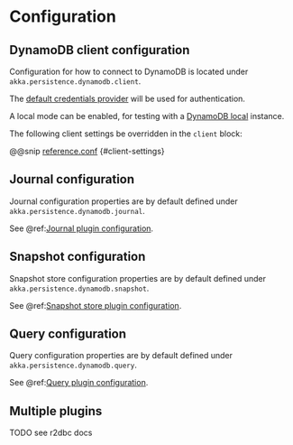 # Configuration

## DynamoDB client configuration

Configuration for how to connect to DynamoDB is located under `akka.persistence.dynamodb.client`.

The [default credentials provider](https://docs.aws.amazon.com/sdk-for-java/latest/developer-guide/credentials-chain.html) will be used for authentication.

A local mode can be enabled, for testing with a [DynamoDB local](https://docs.aws.amazon.com/amazondynamodb/latest/developerguide/DynamoDBLocal.html) instance.

The following client settings be overridden in the `client` block:

@@snip [reference.conf](/core/src/main/resources/reference.conf) {#client-settings}

## Journal configuration

Journal configuration properties are by default defined under `akka.persistence.dynamodb.journal`.

See @ref:[Journal plugin configuration](journal.md#configuration).

## Snapshot configuration

Snapshot store configuration properties are by default defined under `akka.persistence.dynamodb.snapshot`.

See @ref:[Snapshot store plugin configuration](snapshots.md#configuration).

## Query configuration

Query configuration properties are by default defined under `akka.persistence.dynamodb.query`.

See @ref:[Query plugin configuration](query.md#configuration).

## Multiple plugins

TODO see r2dbc docs

